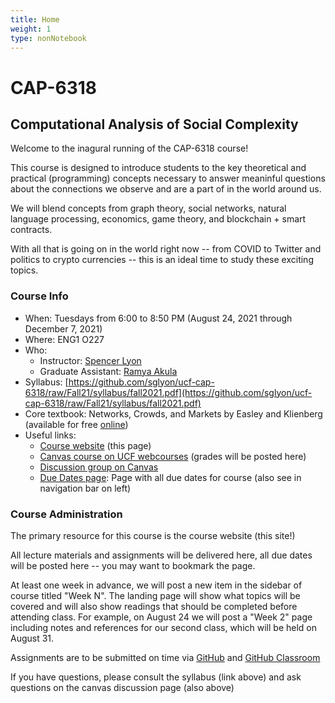 ```yaml
---
title: Home
weight: 1
type: nonNotebook
---
```


# CAP-6318

## Computational Analysis of Social Complexity

Welcome to the inagural running of the CAP-6318 course!

This course is designed to introduce students to the key theoretical and practical (programming) concepts necessary to answer meaninful questions about the connections we observe and are a part of in the world around us.

We will blend concepts from graph theory, social networks, natural language processing, economics, game theory, and blockchain + smart contracts.

With all that is going on in the world right now -- from COVID to Twitter and politics to crypto currencies -- this is an ideal time to study these exciting topics.

### Course Info

- When: Tuesdays from 6:00 to 8:50 PM (August 24, 2021 through December 7, 2021)
- Where: ENG1 O227
- Who:
  - Instructor: [Spencer Lyon](mailto:spencer.lyon@ucf.edu)
  - Graduate Assistant: [Ramya Akula](mailto:ramya.akula@knights.ucf.edu)
- Syllabus: [https://github.com/sglyon/ucf-cap-6318/raw/Fall21/syllabus/fall2021.pdf](https://github.com/sglyon/ucf-cap-6318/raw/Fall21/syllabus/fall2021.pdf)
- Core textbook: Networks, Crowds, and Markets by Easley and Klienberg (available for free [online](https://www.cs.cornell.edu/home/kleinber/networks-book/))
- Useful links:
  - [Course website](https://sglyon.github.io/ucf-cap-6318/) (this page)
  - [Canvas course on UCF webcourses](https://webcourses.ucf.edu/courses/1392110) (grades will be posted here)
  - [Discussion group on Canvas](https://webcourses.ucf.edu/courses/1392110/discussion_topics)
  - [Due Dates page](/ucf-cap-6318/duedates): Page with all due dates for course (also see in navigation bar on left)

### Course Administration

The primary resource for this course is the course website (this site!)

All lecture materials and assignments will be delivered here, all due dates will be posted here -- you may want to bookmark the page.

At least one week in advance, we will post a new item in the sidebar of course titled "Week N". The landing page will show what topics will be covered and will also show readings that should be completed before attending class. For example, on August 24 we will post a "Week 2" page including notes and references for our second class, which will be held on August 31.

Assignments are to be submitted on time via [GitHub](https://github.com/) and [GitHub Classroom](https://classroom.github.com/classrooms)

If you have questions, please consult the syllabus (link above) and ask questions on the canvas discussion page (also above)
